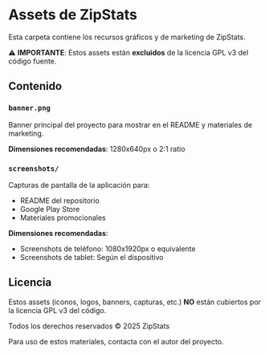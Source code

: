 # Assets de ZipStats

Esta carpeta contiene los recursos gráficos y de marketing de ZipStats.

⚠️ **IMPORTANTE**: Estos assets están **excluidos** de la licencia GPL v3 del código fuente.

## Contenido

### `banner.png`
Banner principal del proyecto para mostrar en el README y materiales de marketing.

**Dimensiones recomendadas**: 1280x640px o 2:1 ratio

### `screenshots/`
Capturas de pantalla de la aplicación para:
- README del repositorio
- Google Play Store
- Materiales promocionales

**Dimensiones recomendadas**: 
- Screenshots de teléfono: 1080x1920px o equivalente
- Screenshots de tablet: Según el dispositivo

## Licencia

Estos assets (iconos, logos, banners, capturas, etc.) **NO** están cubiertos por la licencia GPL v3 del código.

Todos los derechos reservados © 2025 ZipStats

Para uso de estos materiales, contacta con el autor del proyecto.

